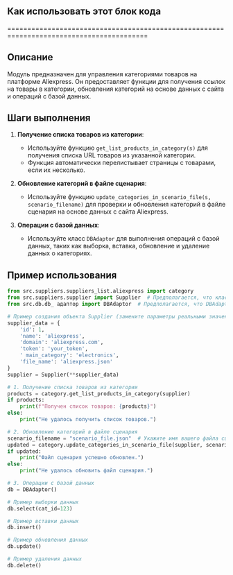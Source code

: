 ## Как использовать этот блок кода
=========================================================================================

Описание
-------------------------
Модуль предназначен для управления категориями товаров на платформе Aliexpress. Он предоставляет функции для получения ссылок на товары в категории, обновления категорий на основе данных с сайта и операций с базой данных.

Шаги выполнения
-------------------------
1. **Получение списка товаров из категории**:
   - Используйте функцию `get_list_products_in_category(s)` для получения списка URL товаров из указанной категории.
   - Функция автоматически перелистывает страницы с товарами, если их несколько.

2. **Обновление категорий в файле сценария**:
   - Используйте функцию `update_categories_in_scenario_file(s, scenario_filename)` для проверки и обновления категорий в файле сценария на основе данных с сайта Aliexpress.

3. **Операции с базой данных**:
   - Используйте класс `DBAdaptor` для выполнения операций с базой данных, таких как выборка, вставка, обновление и удаление данных о категориях.

Пример использования
-------------------------

```python
from src.suppliers.suppliers_list.aliexpress import category
from src.suppliers.supplier import Supplier  # Предполагается, что класс Supplier определен в этом модуле
from src.db.db_ адаптор import DBAdaptor  # Предполагается, что DBAdaptor определен в этом модуле

# Пример создания объекта Supplier (замените параметры реальными значениями)
supplier_data = {
    'id': 1,
    'name': 'aliexpress',
    'domain': 'aliexpress.com',
    'token': 'your_token',
    ' main_category': 'electronics',
    'file_name': 'aliexpress.json'
}
supplier = Supplier(**supplier_data)

# 1. Получение списка товаров из категории
products = category.get_list_products_in_category(supplier)
if products:
    print(f"Получен список товаров: {products}")
else:
    print("Не удалось получить список товаров.")

# 2. Обновление категорий в файле сценария
scenario_filename = "scenario_file.json"  # Укажите имя вашего файла сценария
updated = category.update_categories_in_scenario_file(supplier, scenario_filename)
if updated:
    print("Файл сценария успешно обновлен.")
else:
    print("Не удалось обновить файл сценария.")

# 3. Операции с базой данных
db = DBAdaptor()

# Пример выборки данных
db.select(cat_id=123)

# Пример вставки данных
db.insert()

# Пример обновления данных
db.update()

# Пример удаления данных
db.delete()